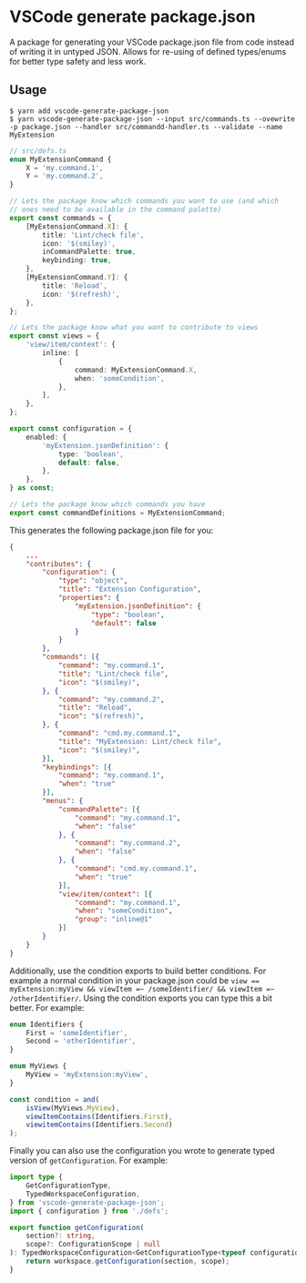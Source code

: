 # VSCode generate package.json

A package for generating your VSCode package.json file from code instead of writing it in untyped JSON. Allows for re-using of defined types/enums for better type safety and less work.

## Usage

```
$ yarn add vscode-generate-package-json
$ yarn vscode-generate-package-json --input src/commands.ts --ovewrite -p package.json --handler src/commandd-handler.ts --validate --name MyExtension
```

```ts
// src/defs.ts
enum MyExtensionCommand {
	X = 'my.command.1',
	Y = 'my.command.2',
}

// Lets the package know which commands you want to use (and which
// ones need to be available in the command palette)
export const commands = {
	[MyExtensionCommand.X]: {
		title: 'Lint/check file',
		icon: '$(smiley)',
		inCommandPalette: true,
		keybinding: true,
	},
	[MyExtensionCommand.Y]: {
		title: 'Reload',
		icon: '$(refresh)',
	},
};

// Lets the package know what you want to contribute to views
export const views = {
	'view/item/context': {
		inline: [
			{
				command: MyExtensionCommand.X,
				when: 'someCondition',
			},
		],
	},
};

export const configuration = {
	enabled: {
		'myExtension.jsonDefinition': {
			type: 'boolean',
			default: false,
		},
	},
} as const;

// Lets the package know which commands you have
export const commandDefinitions = MyExtensionCommand;
```

This generates the following package.json file for you:

```json
{
	...
	"contributes": {
		"configuration": {
			"type": "object",
			"title": "Extension Configuration",
			"properties": {
				"myExtension.jsonDefinition": {
					"type": "boolean",
					"default": false
				}
			}
		},
		"commands": [{
			"command": "my.command.1",
			"title": "Lint/check file",
			"icon": "$(smiley)",
		}, {
			"command": "my.command.2",
			"title": "Reload",
			"icon": "$(refresh)",
		}, {
			"command": "cmd.my.command.1",
			"title": "MyExtension: Lint/check file",
			"icon": "$(smiley)",
		}],
		"keybindings": [{
			"command": "my.command.1",
			"when": "true"
		}],
		"menus": {
			"commandPalette": [{
				"command": "my.command.1",
				"when": "false"
			}, {
				"command": "my.command.2",
				"when": "false"
			}, {
				"command": "cmd.my.command.1",
				"when": "true"
			}],
			"view/item/context": [{
				"command": "my.command.1",
				"when": "someCondition",
				"group": "inline@1"
			}]
		}
	}
}
```

Additionally, use the condition exports to build better conditions. For example a normal condition in your package.json could be `view == myExtension:myView && viewItem =~ /someIdentifier/ && viewItem =~ /otherIdentifier/`. Using the condition exports you can type this a bit better. For example:

```ts
enum Identifiers {
	First = 'someIdentifier',
	Second = 'otherIdentifier',
}

enum MyViews {
	MyView = 'myExtension:myView',
}

const condition = and(
	isView(MyViews.MyView),
	viewItemContains(Identifiers.First),
	viewitemContains(Identifiers.Second)
);
```

Finally you can also use the configuration you wrote to generate typed version of `getConfiguration`. For example:

```ts
import type {
	GetConfigurationType,
	TypedWorkspaceConfiguration,
} from 'vscode-generate-package-json';
import { configuration } from './defs';

export function getConfiguration(
	section?: string,
	scope?: ConfigurationScope | null
): TypedWorkspaceConfiguration<GetConfigurationType<typeof configuration>> {
	return workspace.getConfiguration(section, scope);
}
```
